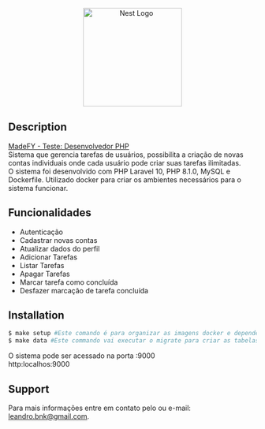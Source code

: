 <p align="center">
  <a href="http://nestjs.com/" target="blank"><img src="https://madefy.com.br/wp-content/themes/madefy/img/logo-header.png" width="200" alt="Nest Logo" /></a>
</p>

[circleci-image]: https://img.shields.io/circleci/build/github/nestjs/nest/master?token=abc123def456
[circleci-url]: https://circleci.com/gh/nestjs/nest

  <!--[![Backers on Open Collective](https://opencollective.com/nest/backers/badge.svg)](https://opencollective.com/nest#backer)
  [![Sponsors on Open Collective](https://opencollective.com/nest/sponsors/badge.svg)](https://opencollective.com/nest#sponsor)-->

## Description
[MadeFY - Teste: Desenvolvedor PHP](https://madefy.com.br)
<br>Sistema que gerencia tarefas de usuários, possibilita a criação de novas contas individuais onde cada usuário pode criar suas tarefas ilimitadas.<br>
O sistema foi desenvolvido com PHP Laravel 10, PHP 8.1.0, MySQL e Dockerfile.
Utilizado docker para criar os ambientes necessários para o sistema funcionar.

## Funcionalidades
  - Autenticação
  - Cadastrar novas contas
  - Atualizar dados do perfil
  - Adicionar Tarefas
  - Listar Tarefas
  - Apagar Tarefas
  - Marcar tarefa como concluída
  - Desfazer marcação de tarefa concluída
  


## Installation


```bash
$ make setup #Este comando é para organizar as imagens docker e dependências.
$ make data #Este commando vai executar o migrate para criar as tabelas.
```
O sistema pode ser acessado na porta :9000
<br>http:localhos:9000

## Support

Para mais informações entre em contato pelo ou e-mail: leandro.bnk@gmail.com.
